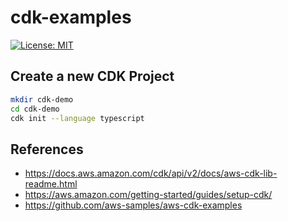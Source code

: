 # cdk-examples
[![License: MIT](https://img.shields.io/badge/License-MIT-blue.svg)](https://opensource.org/licenses/MIT)

## Create a new CDK Project

```bash
mkdir cdk-demo
cd cdk-demo
cdk init --language typescript
```

## References
- https://docs.aws.amazon.com/cdk/api/v2/docs/aws-cdk-lib-readme.html
- https://aws.amazon.com/getting-started/guides/setup-cdk/
- https://github.com/aws-samples/aws-cdk-examples